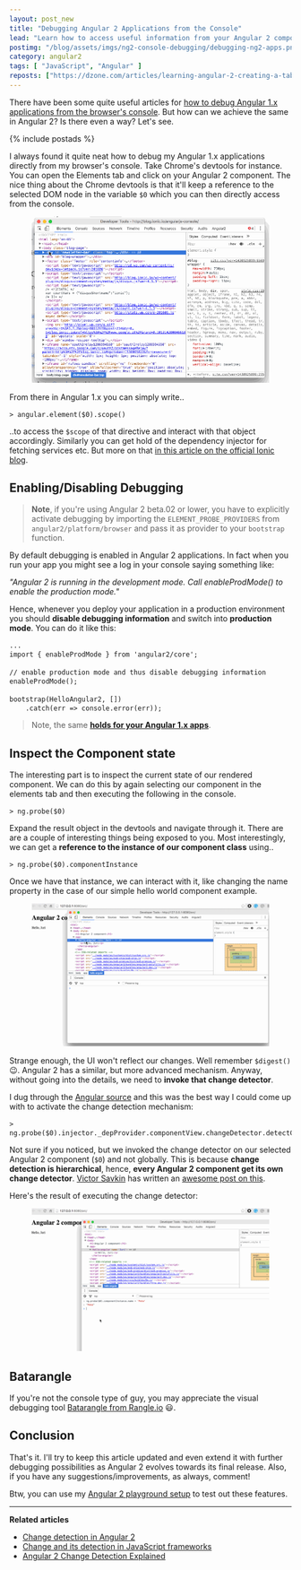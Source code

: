 ```yaml
---
layout: post_new
title: "Debugging Angular 2 Applications from the Console"
lead: "Learn how to access useful information from your Angular 2 components right from your browser's console"
postimg: "/blog/assets/imgs/ng2-console-debugging/debugging-ng2-apps.png"
category: angular2
tags: [ "JavaScript", "Angular" ]
reposts: ["https://dzone.com/articles/learning-angular-2-creating-a-tabs-component"]
---
```


<div class="article-intro">
    There have been some quite useful articles for <a href="http://blog.ionic.io/angularjs-console/" target="_blank">how to debug Angular 1.x applications from the browser's console</a>. But how can we achieve the same in Angular 2? Is there even a way? Let's see.
</div>

{% include postads %}

I always found it quite neat how to debug my Angular 1.x applications directly from my browser's console. Take Chrome's devtools for instance. You can open the Elements tab and click on your Angular 2 component. The nice thing about the Chrome devtools is that it'll keep a reference to the selected DOM node in the variable `$0` which you can then directly access from the console.

<figure>
    <a href="/blog/assets/imgs/ng2-console-debugging/devtools-elements-tab.gif" class="image--zoom">
        <img src="/blog/assets/imgs/ng2-console-debugging/devtools-elements-tab.gif" />
    </a>
</figure>

From there in Angular 1.x you can simply write..

```
> angular.element($0).scope()
```

..to access the `$scope` of that directive and interact with that object accordingly. Similarly you can get hold of the dependency injector for fetching services etc. But more on that [in this article on the official Ionic blog](http://blog.ionic.io/angularjs-console/).

## Enabling/Disabling Debugging

> **Note**, if you're using Angular 2 beta.02 or lower, you have to explicitly activate debugging by importing the `ELEMENT_PROBE_PROVIDERS` from `angular2/platform/browser` and pass it as provider to your `bootstrap` function.

By default debugging is enabled in Angular 2 applications. In fact when you run your app you might see a log in your console saying something like:

_"Angular 2 is running in the development mode. Call enableProdMode() to enable the production mode."_

Hence, whenever you deploy your application in a production environment you should **disable debugging information** and switch into **production mode**. You can do it like this:

```
...
import { enableProdMode } from 'angular2/core';

// enable production mode and thus disable debugging information
enableProdMode();

bootstrap(HelloAngular2, [])
    .catch(err => console.error(err));
```

> Note, the same **[holds for your Angular 1.x apps](/blog/2015/12/perf-startup-ng1/)**.

## Inspect the Component state

The interesting part is to inspect the current state of our rendered component. We can do this by again selecting our component in the elements tab and then executing the following in the console.

```
> ng.probe($0)
```

Expand the result object in the devtools and navigate through it. There are are a couple of interesting things being exposed to you. Most interestingly, we can get a **reference to the instance of our component class** using..

```
> ng.probe($0).componentInstance
```

Once we have that instance, we can interact with it, like changing the name property in the case of our simple hello world component example.

<figure>
    <a href="/blog/assets/imgs/ng2-console-debugging/debug-componentinstance.gif" class="image--zoom">
        <img src="/blog/assets/imgs/ng2-console-debugging/debug-componentinstance.gif" />
    </a>
</figure>

Strange enough, the UI won't reflect our changes. Well remember `$digest()` :wink:. Angular 2 has a similar, but more advanced mechanism. Anyway, without going into the details, we need to **invoke that change detector**.

I dug through the [Angular source](https://github.com/angular/angular) and this was the best way I could come up with to activate the change detection mechanism:

```
> ng.probe($0).injector._depProvider.componentView.changeDetector.detectChanges()
```

Not sure if you noticed, but we invoked the change detector on our selected Angular 2 component (`$0`) and not globally. This is because **change detection is hierarchical**, hence, **every Angular 2 component get its own change detector**. [Victor Savkin](https://twitter.com/victorsavkin) has written an [awesome post on this](http://victorsavkin.com/post/110170125256/change-detection-in-angular-2).

Here's the result of executing the change detector:

<figure>
    <a href="/blog/assets/imgs/ng2-console-debugging/debug-detectchanges.gif" class="image--zoom">
        <img src="/blog/assets/imgs/ng2-console-debugging/debug-detectchanges.gif" />
    </a>
</figure>

## Batarangle

If you're not the console type of guy, you may appreciate the visual debugging tool [Batarangle from Rangle.io](https://github.com/rangle/batarangle) :smiley:.

## Conclusion

That's it. I'll try to keep this article updated and even extend it with further debugging possibilities as Angular 2 evolves towards its final release. Also, if you have any suggestions/improvements, as always, comment!

Btw, you can use my [Angular 2 playground setup](https://github.com/juristr/angular2-playground) to test out these features.

---

**Related articles**

- [Change detection in Angular 2](http://victorsavkin.com/post/110170125256/change-detection-in-angular-2)
- [Change and its detection in JavaScript frameworks](http://teropa.info/blog/2015/03/02/change-and-its-detection-in-javascript-frameworks.html)
- [Angular 2 Change Detection Explained](http://blog.thoughtram.io/angular/2016/02/22/angular-2-change-detection-explained.html)
